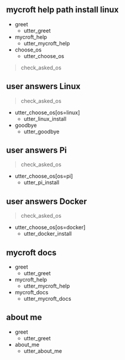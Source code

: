 ## mycroft help path install linux  
* greet              
  - utter_greet
* mycroft_help               
  - utter_mycroft_help
* choose_os
  - utter_choose_os
> check_asked_os

## user answers Linux
> check_asked_os
* utter_choose_os[os=linux]
  - utter_linux_install
* goodbye
  - utter_goodbye
    
## user answers Pi
> check_asked_os
* utter_choose_os[os=pi]
  - utter_pi_install  

  
## user answers Docker
> check_asked_os
* utter_choose_os[os=docker]
  - utter_docker_install 

## mycroft docs
* greet              
  - utter_greet
* mycroft_help               
  - utter_mycroft_help
* mycroft_docs
  - utter_mycroft_docs
  
## about me
* greet              
  - utter_greet
* about_me               
  - utter_about_me
